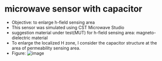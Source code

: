 # microwave sensor with capacitor
* Objective: to enlarge h-field sensing area
* This sensor was simulated using CST Microwave Studio
* suggestion material under test(MUT) for h-field sensing area: magneto-dielectric material
* To enlarge the localized H zone, I consider the capacitor structure at the area of permeability sensing area.
* Figure:
![image](https://github.com/fatenikhsan/microwave-sensor--with-capacitor/assets/142777956/4ff7fe08-7f76-4e48-ba2f-832895afbab1)
  


